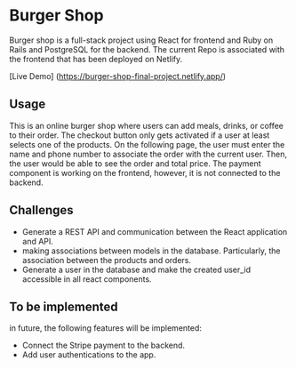# Burger Shop

Burger shop is a full-stack project using React for frontend and Ruby on Rails and PostgreSQL for the backend. The current Repo is associated with the frontend that has been deployed on Netlify.

[Live Demo] (https://burger-shop-final-project.netlify.app/)

## Usage

This is an online burger shop where users can add meals, drinks, or coffee to their order. The checkout button only gets activated if a user at least selects one of the products. On the following page, the user must enter the name and phone number to associate the order with the current user. Then, the user would be able to see the order and total price. 
The payment component is working on the frontend, however, it is not connected to the backend.

## Challenges
- Generate a REST API and communication between the React application and API.
- making associations between models in the database. Particularly, the association between the products and orders.
- Generate a user in the database and make the created user_id accessible in all react components.

## To be implemented
in future, the following features will be implemented:

- Connect the Stripe payment to the backend.
- Add user authentications to the app.


